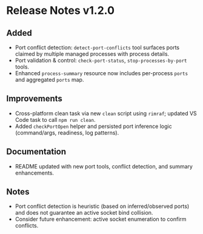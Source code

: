 # Release Notes v1.2.0

## Added

- Port conflict detection: `detect-port-conflicts` tool surfaces ports claimed by multiple managed processes with process details.
- Port validation & control: `check-port-status`, `stop-processes-by-port` tools.
- Enhanced `process-summary` resource now includes per-process `ports` and aggregated `ports` map.

## Improvements

- Cross-platform clean task via new `clean` script using `rimraf`; updated VS Code task to call `npm run clean`.
- Added `checkPortOpen` helper and persisted port inference logic (command/args, readiness, log patterns).

## Documentation

- README updated with new port tools, conflict detection, and summary enhancements.

## Notes

- Port conflict detection is heuristic (based on inferred/observed ports) and does not guarantee an active socket bind collision.
- Consider future enhancement: active socket enumeration to confirm conflicts.
